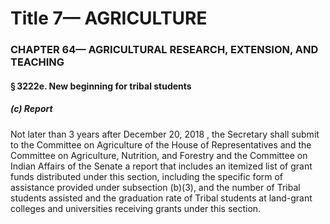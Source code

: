 
# Title 7— AGRICULTURE
### CHAPTER 64— AGRICULTURAL RESEARCH, EXTENSION, AND TEACHING
#### § 3222e. New beginning for tribal students
##### (c) Report

Not later than 3 years after December 20, 2018 , the Secretary shall submit to the Committee on Agriculture of the House of Representatives and the Committee on Agriculture, Nutrition, and Forestry and the Committee on Indian Affairs of the Senate a report that includes an itemized list of grant funds distributed under this section, including the specific form of assistance provided under subsection (b)(3), and the number of Tribal students assisted and the graduation rate of Tribal students at land-grant colleges and universities receiving grants under this section.
